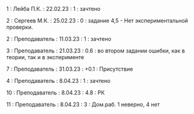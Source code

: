 1 : Лейба П.К. : 22.02.23 : 1 : зачтено

2 : Сергеев М.К. : 25.02.23 : 0 : задание 4,5 - Нет экспериментальной проверки.

2 : Преподаватель : 11.03.23 : 1 : зачтено

3 : Преподаватель : 21.03.23 : 0.6 : во втором задании ошибки, как в теории, так и в эксперименте

7 : Преподаватель : 31.03.23 : +0.1 : Присутствие

4 : Преподаватель : 8.04.23 : 1 : зачтено

10 : Преподаватель : 8.04.23 : 4.8 : РК

11 : Преподаватель : 8.04.23 : 3 : Дом.раб. 1 неверно, 4 нет
